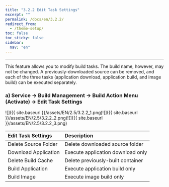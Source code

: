 ```yaml
---
title: "3.2.2 Edit Task Settings"
excerpt: ""
permalink: /docs/en/3.2.2/
redirect_from:
  - /theme-setup/
toc: false
toc_sticky: false
sidebar:
  nav: "en"
---
```



---

This feature allows you to modify build tasks. The build name, however, may not be changed. A previously-downloaded source can be removed, and each of the three tasks \(application download, application build, and image build\) can be executed separately.

### a\) Service → Build Management → Build Action Menu \(Activate\) → Edit Task Settings
![]({{ site.baseurl }}/assets/EN/2.5/3.2.2_1.png)![]({{ site.baseurl }}/assets/EN/2.5/3.2.2_2.png)![]({{ site.baseurl }}/assets/EN/2.5/3.2.2_3.png)

| **Edit Task Settings** | **Description** |
| :--- | :--- |
| Delete Source Folder | Delete downloaded source folder |
| Download Application | Execute application download only |
| Delete Build Cache | Delete previously-built container |
| Build Application | Execute application build only |
| Build Image | Execute image build only |
